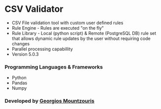 # CSV Validator

* CSV File validation tool with custom user defined rules
* Rule Engine - Rules are executed "on the fly"
* Rule Library - Local (python script) & Remote (PostgreSQL DB) rule set that allows dynamic rule updates by the user without requiring code changes
* Parallel processing capabillity
* Version 5.0.3

### Programming Languages & Frameworks
- Python
- Pandas
- Numpy

### Developed by [Georgios Mountzouris](mailto:gmountzouris@efka.gov.gr)

